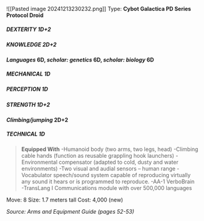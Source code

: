 ![[Pasted image 20241213230232.png]]
Type: **Cybot Galactica PD Series Protocol Droid**
##### DEXTERITY 1D+2
##### KNOWLEDGE 2D+2
***Languages* 6D, *scholar: genetics* 6D, *scholar: biology* 6D**
##### MECHANICAL 1D
##### PERCEPTION 1D
##### STRENGTH 1D+2
***Climbing/jumping* 2D+2**
##### TECHNICAL 1D

> **Equipped With**
> -Humanoid body (two arms, two legs, head)
> -Climbing cable hands (function as reusable grappling hook launchers)
> -Environmental compensator (adapted to cold, dusty and water environments)
> -Two visual and audial sensors – human range
> -Vocabulator speech/sound system capable of reproducing virtually any sound it hears or is programmed to reproduce.
> -AA-1 VerboBrain
> -TransLang I Communications module with over 500,000 languages

Move: 8
Size: 1.7 meters tall
Cost: 4,000 (new)

*Source: Arms and Equipment Guide (pages 52-53)*
